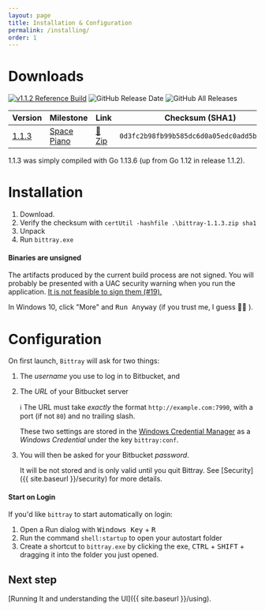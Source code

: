 ```yaml
---
layout: page
title: Installation & Configuration
permalink: /installing/
order: 1
---
```


# Downloads

[![v1.1.2 Reference Build](https://img.shields.io/static/v1.svg?label=v1.1.2&message=Reference%20Build&color=green?style=flat&logo=appveyor)](https://ci.appveyor.com/project/michaelsanford/bittray/builds/23991990)
![GitHub Release Date](https://img.shields.io/github/release-date/michaelsanford/bittray.svg)
![GitHub All Releases](https://img.shields.io/github/downloads/michaelsanford/bittray/total.svg)

|Version|Milestone|Link|Checksum (SHA1)|
|---|---|---|---|
|[1.1.3](https://github.com/michaelsanford/bittray/tree/1.1.3)|[Space Piano](https://github.com/michaelsanford/bittray/milestone/4?closed=1)|[:floppy_disk: Zip](https://github.com/michaelsanford/bittray/releases/download/1.1.3/bittray-1.1.3.zip)|`0d3fc2b98fb99b585dc6d0a05edc0add5bbff1ce`|

1.1.3 was simply compiled with Go 1.13.6 (up from Go 1.12 in release 1.1.2).

# Installation
1. Download.
1. Verify the checksum with `certUtil -hashfile .\bittray-1.1.3.zip sha1`
1. Unpack
1. Run `bittray.exe`

#### Binaries are unsigned

The artifacts produced by the current build process are not signed. You will probably be presented with a UAC security warning
when you run the application. [It is not feasible to sign them (#19).](https://github.com/michaelsanford/bittray/issues/19)

In Windows 10, click "More" and <kbd>Run Anyway</kbd> (if you trust me, I guess :man_shrugging: ).

# Configuration

On first launch, `Bittray` will ask for two things:

1. The _username_ you use to log in to Bitbucket, and
1. The _URL_ of your Bitbucket server

    :information_source: The  URL must take _exactly_ the format `http://example.com:7990`, with a port (if not `80`) and no trailing slash.

    These two settings are stored in the [Windows Credential Manager](https://support.microsoft.com/en-ca/help/4026814/windows-accessing-credential-manager)
    as a _Windows Credential_ under the key `bittray:conf`.

 1. You will then be asked for your Bitbucket _password_.
 
     It will be not stored and is only valid until you quit Bittray. See [Security]({{ site.baseurl }}/security) for more details.

#### Start on Login

If you'd like `bittray` to start automatically on login:

1. Open a Run dialog with <kbd>Windows Key</kbd> + <kbd>R</kbd>
1. Run the command `shell:startup` to open your autostart folder
1. Create a shortcut to `bittray.exe` by clicking the exe, <kbd>CTRL</kbd> + <kbd>SHIFT</kbd> + dragging it into the folder you just opened.

## Next step

[Running It and understanding the UI]({{ site.baseurl }}/using).
